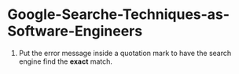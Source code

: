 # Google-Searche-Techniques-as-Software-Engineers

1. Put the error message inside a quotation mark to have the search engine find the **exact** match.
